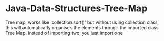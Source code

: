 # Java-Data-Structures-Tree-Map
Tree map, works like 'collection.sort()' but without using collection class, this will automatically organises the elements through the imported class Tree Map, instead of importing two, you just import one
